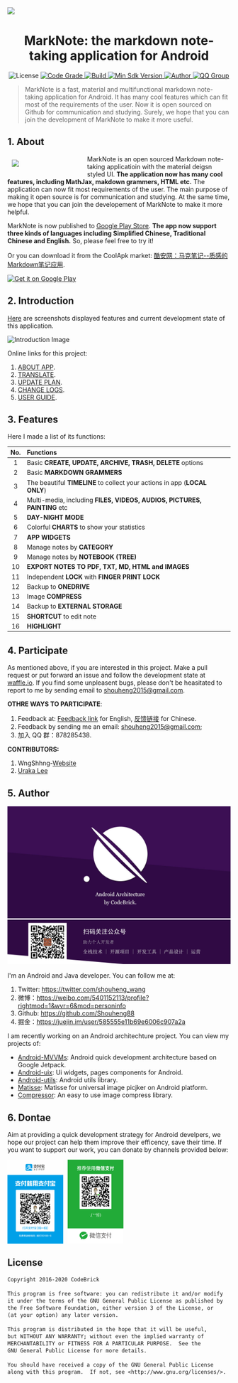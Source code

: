 <img id="app" src="resources/images/banner2.jpg"/>

<h1 align="center">MarkNote: the markdown note-taking application for Android</h1>

<p align="center">
  <a>
    <img src="https://img.shields.io/badge/License-GPLv3-red.svg" alt="License" />
  </a>
  <a href="https://www.codacy.com/app/Shouheng88/MarkNote?utm_source=github.com&amp;utm_medium=referral&amp;utm_content=Shouheng88/MarkNote&amp;utm_campaign=Badge_Grade">
    <img src="https://api.codacy.com/project/badge/Grade/8c25b2d028434d62a39153ff879aa6a4" alt="Code Grade"/>
  </a>
  <a href="https://travis-ci.org/Shouheng88/MarkNote">
    <img src="https://travis-ci.org/Shouheng88/MarkNote.svg?branch=master" alt="Build"/>
  </a>
    <a href="https://developer.android.com/about/versions/android-4.4.html">
    <img src="https://img.shields.io/badge/API-19%2B-blue.svg?style=flat-square" alt="Min Sdk Version" />
  </a>
   <a href="https://github.com/Shouheng88">
    <img src="https://img.shields.io/badge/Author-CodeBrick-orange.svg?style=flat-square" alt="Author" />
  </a>
  <a target="_blank" href="https://shang.qq.com/wpa/qunwpa?idkey=2711a5fa2e3ecfbaae34bd2cf2c98a5b25dd7d5cc56a3928abee84ae7a984253">
    <img src="https://img.shields.io/badge/QQ%E7%BE%A4-1018235573-orange.svg?style=flat-square" alt="QQ Group" />
  </a>
</p>

> MarkNote is a fast, material and multifunctional markdown note-taking application for Android. It has many cool features which can fit most of the requirements of the user. Now it is open sourced on Github for communication and studying. Surely, we hope that you can join the development of MarkNote to make it more useful.

## 1. About

<img src="resources/images/logo2.png" align="left" width="160" hspace="10" vspace="10"/>

MarkNote is an open sourced Markdown note-taking applicatioin with the material deigsn styled UI. **The application now has many cool features, including MathJax, makdown grammers, HTML etc.** The application can now fit most requirements of the user. The main purpose of making it open source is for communication and studying. At the same time, we hope that you can join the developement of MarkNote to make it more helpful.

MarkNote is now published to [Google Play Store](https://play.google.com/store/apps/details?id=me.shouheng.notepal). **The app now support three kinds of languages including Simplified Chinese, Traditional Chinese and English.** So, please feel free to try it!

Or you can download it from the CoolApk market: [酷安网：马克笔记--质感的Markdown笔记应用](https://www.coolapk.com/apk/178276). 

<a href="https://play.google.com/store/apps/details?id=me.shouheng.notepal" target="_blank">
<img src="https://play.google.com/intl/en_us/badges/images/generic/en-play-badge.png" alt="Get it on Google Play" height="90"/></a>

## 2. Introduction

<a href="#app">Here</a> are screenshots displayed features and current development state of this application.

![Introduction Image](https://cdn-images-1.medium.com/max/800/1*U1739CEK2YfrArj7fQTb0g.jpeg)

Online links for this project:

1. [ABOUT APP](https://github.com/Shouheng88/MarkNote/blob/master/resources/%E5%85%B3%E4%BA%8E%E5%BA%94%E7%94%A8.md).
2. [TRANSLATE](https://github.com/Shouheng88/MarkNote/blob/master/resources/%E5%8D%8F%E5%8A%A9%E7%BF%BB%E8%AF%91.md).
3. [UPDATE PLAN](https://github.com/Shouheng88/MarkNote/blob/master/resources/%E6%9B%B4%E6%96%B0%E8%AE%A1%E5%88%92.md).
4. [CHANGE LOGS](https://github.com/Shouheng88/MarkNote/blob/master/resources/%E6%9B%B4%E6%96%B0%E6%97%A5%E5%BF%97.md).
5. [USER GUIDE](https://github.com/Shouheng88/MarkNote/blob/master/resources/%E7%94%A8%E6%88%B7%E6%89%8B%E5%86%8C.md).

## 3. Features

Here I made a list of its functions:

|No.|Functions|
|:-:|:-|
|1|Basic **CREATE, UPDATE, ARCHIVE, TRASH, DELETE** options  |
|2|Basic **MARKDOWN GRAMMERS**|
|3|The beautiful **TIMELINE** to collect your actions in app (**LOCAL ONLY**)|
|4|Multi-media, including **FILES, VIDEOS, AUDIOS, PICTURES, PAINTING** etc|
|5|**DAY-NIGHT MODE**|
|6|Colorful **CHARTS** to show your statistics|
|7|**APP WIDGETS**|
|8|Manage notes by **CATEGORY**|
|9|Manage notes by **NOTEBOOK (TREE)**|
|10|**EXPORT NOTES TO PDF, TXT, MD, HTML and IMAGES**|
|11|Independent **LOCK** with **FINGER PRINT LOCK**|
|12|Backup to **ONEDRIVE**|
|13|Image **COMPRESS**|
|14|Backup to **EXTERNAL STORAGE**|
|15|**SHORTCUT** to edit note|
|16|**HIGHLIGHT**|

## 4. Participate

As mentioned above, if you are interested in this project. Make a pull request or put forward an issue and follow the development state at [waffle.io](https://waffle.io/Shouheng88/NotePal).
If you find some unpleasent bugs, please don't be heasitated to report to me by sending email to shouheng2015@gmail.com.

**OTHRE WAYS TO PARTICIPATE**:

1. Feedback at: [Feedback link](http://shouheng.mikecrm.com/nwGEX3r) for English, [反馈链接](http://shouheng.mikecrm.com/IR50hog) for Chinese.
2. Feedback by sending me an email: shouheng2015@gmail.com;
3. 加入 QQ 群：878285438.

**CONTRIBUTORS:**

1. WngShhng-[Website](https://github.com/Shouheng88)
2. [Uraka Lee](https://github.com/urakalee)

## 5. Author

![Banner](https://github.com/CostCost/Resources/blob/master/github/banner.jpg?raw=true)
![Offical](https://github.com/CostCost/Resources/blob/master/github/offical.png?raw=true)

I'm an Android and Java developer. You can follow me at:

1. Twitter: https://twitter.com/shouheng_wang
2. 微博：https://weibo.com/5401152113/profile?rightmod=1&wvr=6&mod=personinfo
3. Github: https://github.com/Shouheng88
4. 掘金：https://juejin.im/user/585555e11b69e6006c907a2a

I am recently working on an Android architechture project. You can view my projects of:

- [Android-MVVMs](https://github.com/Shouheng88/Android-MVVMs): Android quick development architecture based on Google Jetpack.
- [Android-uix](https://github.com/Shouheng88/Android-uix): Ui widgets, pages components for Android.
- [Android-utils](https://github.com/Shouheng88/Android-utils): Android utils library.
- [Matisse](https://github.com/Shouheng88/Matisse): Matisse for universal image picjker on Android platform.
- [Compressor](https://github.com/Shouheng88/Compressor): An easy to use image compress library.

## 6. Dontae

Aim at providing a quick development strategy for Android develpers, we hope our project can help them improve their efficency, save their time. If you want to support our work, you can donate by channels provided below:

<div style="display:flex;" id="target">
<img src="https://github.com/CostCost/Resources/blob/master/github/ali.jpg?raw=true" width="25%" />
<img src="https://github.com/CostCost/Resources/blob/master/github/mm.png?raw=true" style="margin-left:10px;" width="25%"/>
</div>

## License

```
Copyright 2016-2020 CodeBrick

This program is free software: you can redistribute it and/or modify
it under the terms of the GNU General Public License as published by
the Free Software Foundation, either version 3 of the License, or
(at your option) any later version.

This program is distributed in the hope that it will be useful,
but WITHOUT ANY WARRANTY; without even the implied warranty of
MERCHANTABILITY or FITNESS FOR A PARTICULAR PURPOSE.  See the
GNU General Public License for more details.

You should have received a copy of the GNU General Public License
along with this program.  If not, see <http://www.gnu.org/licenses/>.
```

